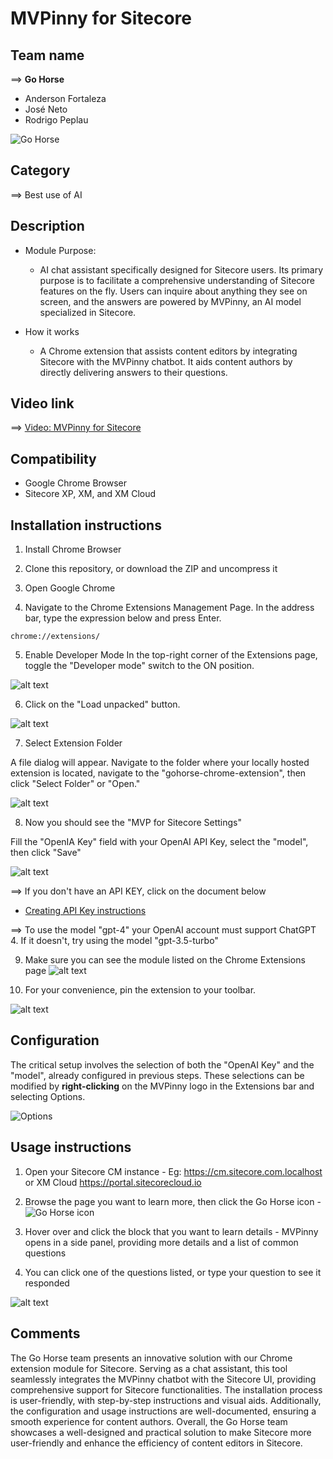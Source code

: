 # MVPinny for Sitecore

## Team name
⟹ **Go Horse**
  - Anderson Fortaleza
  - José Neto
  - Rodrigo Peplau

![Go Horse](docs/images/Gohorse-300x300.png)

## Category
⟹ Best use of AI

## Description
  - Module Purpose: 
    - AI chat assistant specifically designed for Sitecore users. Its primary purpose is to facilitate a comprehensive understanding of Sitecore features on the fly. Users can inquire about anything they see on screen, and the answers are powered by MVPinny, an AI model specialized in Sitecore.

  - How it works
    - A Chrome extension that assists content editors by integrating Sitecore with the MVPinny chatbot. It aids content authors by directly delivering answers to their questions.

## Video link

⟹ [Video: MVPinny for Sitecore](https://youtu.be/qqNU4hXIuP0)

## Compatibility

- Google Chrome Browser 
- Sitecore XP, XM, and XM Cloud

## Installation instructions

1. Install Chrome Browser

2. Clone this repository, or download the ZIP and uncompress it 

3.  Open Google Chrome

4.  Navigate to the Chrome Extensions Management Page. In the address bar, type the expression below and press Enter.
```extensions
chrome://extensions/
```

5. Enable Developer Mode
In the top-right corner of the Extensions page, toggle the "Developer mode"
switch to the ON position.

![alt text](docs/images/image-1.png)


6. Click on the "Load unpacked" button.

![alt text](docs/images/image-2.png)


7. Select Extension Folder

A file dialog will appear. Navigate to the folder where your locally hosted extension is located, navigate to the "gohorse-chrome-extension", then click "Select Folder" or "Open."

![alt text](docs/images/image-3.png)



8. Now you should see the "MVP for Sitecore Settings"

Fill the "OpenIA Key" field with your OpenAI API Key, select the "model", then click "Save"

![alt text](docs/images/image-9.png)

⟹ If you don't have an API KEY, click on the document below 
- [Creating API Key instructions](CreatingAPIkey.md)

⟹ To use the model "gpt-4" your OpenAI account must support ChatGPT 4. If it doesn't, try using the model "gpt-3.5-turbo"



9. Make sure you can see the module listed on the Chrome Extensions page
![alt text](docs/images/image-10.png)


10. For your convenience, pin the extension to your toolbar.

 ![alt text](docs/images/image-8.png)

## Configuration
The critical setup involves the selection of both the "OpenAI Key" and the "model", already configured in previous steps. These selections can be modified by **right-clicking** on the MVPinny logo in the Extensions bar and selecting Options.

![Options](docs/images/Options.png)


## Usage instructions

1. Open your Sitecore CM instance - Eg: https://cm.sitecore.com.localhost or XM Cloud https://portal.sitecorecloud.io 

2. Browse the page you want to learn more, then click the Go Horse icon - ![Go Horse icon](gohorse-chrome-extension/images/icon-128.png)

3. Hover over and click the block that you want to learn details - MVPinny opens in a side panel, providing more details and a list of common questions
   
4. You can click one of the questions listed, or type your question to see it responded

![alt text](docs/images/FlipCard4-1.gif)


## Comments
The Go Horse team presents an innovative solution with our Chrome extension module for Sitecore. Serving as a chat assistant, this tool seamlessly integrates the MVPinny chatbot with the Sitecore UI, providing  comprehensive support for Sitecore functionalities. The installation process is user-friendly, with step-by-step instructions and visual aids. Additionally, the configuration and usage instructions are well-documented, ensuring a smooth experience for content authors. Overall, the Go Horse team showcases a well-designed and practical solution to make Sitecore more user-friendly and enhance the efficiency of content editors in Sitecore.
